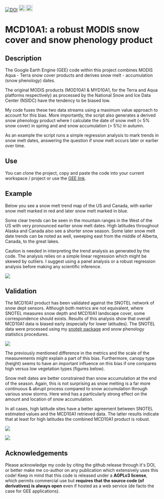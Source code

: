 [![DOI](https://zenodo.org/badge/DOI/10.5281/zenodo.162765.svg)](https://doi.org/10.5281/zenodo.162765)
<a href="https://www.buymeacoffee.com/H2wlgqCLO" target="_blank"><img src="https://www.buymeacoffee.com/assets/img/custom_images/orange_img.png" alt="Buy Me A Coffee" height="21px" ></a>
<a href="https://liberapay.com/khufkens/donate"><img alt="Donate using Liberapay" src="https://liberapay.com/assets/widgets/donate.svg" height="21px"></a>

# MCD10A1: a robust MODIS snow cover and snow phenology product

## Description

The Google Earth Engine (GEE) code within this project combines MODIS Aqua - Terra snow cover products and derives snow melt - accumulation (snow phenology) dates.

The original MODIS products (MOD10A1 & MYD10A1, for the Terra and Aqua platforms respectively) as processed by the National Snow and Ice Data Center (NSIDC) have the tendency to be biased low.

My code fuses these two data streams using a maximum value approach to account for this bias. More importantly, the script also generates a derived snow phenology product where I calculate the date of snow melt (< 5% snow cover) in spring and and snow accumulation (> 5%) in autumn.

As an example the script runs a simple regression analysis to mark trends in snow melt dates, answering the question if snow melt occurs later or earlier over time.

## Use
You can clone the project, copy and paste the code into your current workspace / project or use the [GEE link](https://code.earthengine.google.com/bd06f9efa757b7fbf9d2ae282d319282).

## Example

Below you see a snow melt trend map of the US and Canada, with earlier snow melt marked in red and later snow melt marked in blue. 

Some clear trends can be seen in the mountain ranges in the West of the US with very pronounced earlier snow melt dates. High latitudes throughout Alaska and Canada also see a shorter snow season. Some later snow melt date trends can be noted as well, sweeping east from the middle of Alberta, Canada, to the great lakes.

Caution is needed in interpreting the trend analysis as generated by the code. The analysis relies on a simple linear regression which might be skewed by outliers. I suggest using a panel analysis or a robust regression analysis before making any scientific inference.

![](https://github.com/khufkens/MCD10A1/raw/master/output/snowmelt_trends.png)

## Validation

The MCD10A1 product has been validated against the SNOTEL network of snow dept sensors. Although both metrics are not equivalent, where SNOTEL measures snow depth and MCD10A1 landscape cover, some correspondence should exists. Results of this analysis show that overall MCD10A1 data is biased early (especially for lower latitudes). The SNOTEL data were processed using my [snotelr package](https://khufkens.github.io/snotelr/) and snow phenology statistics procedures.

![](https://github.com/khufkens/MCD10A1/raw/master/output/density_distribution_bias.png)

The previously mentioned difference in the metrics and the scale of the measurements might explain a part of this bias. Furthermore, canopy type (height) seems to have an important influence on this bias if one compares high versus low vegetation types (figures below).

Snow melt dates are better constrained than snow accumulation at the end of the season. Again, this is not surprising as snow melting is a far more continuous & abrupt process compared to snow accumulation through various snow storms. Here wind has a particularly strong effect on the amount and location of snow accumulation.

In all cases, high latitude sites have a better agreement between SNOTEL estimated values and the MCD10A1 retrieved data. The latter results indicate that at least for high latitudes the combined MCD10A1 product is robust.

![](https://github.com/khufkens/MCD10A1/raw/master/output/snow_melt_validation.png)

![](https://github.com/khufkens/MCD10A1/raw/master/output/snow_acc_validation.png)

## Acknowledgements

Please acknowledge my code by citing the github release through it's DOI, or better make me co-author on any publication which extensively uses this code! Keep in mind that this code is released under a **AGPLv3 license**, which permits commercial use but **requires that the source code (of derivatives) is always open** even if hosted as a web service (de facto the case for GEE applications).
